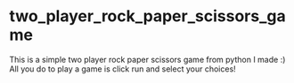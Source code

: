# two_player_rock_paper_scissors_game
This is a simple two player rock paper scissors game from python I made  :) 
All you do to play a game is click run and select your choices!
